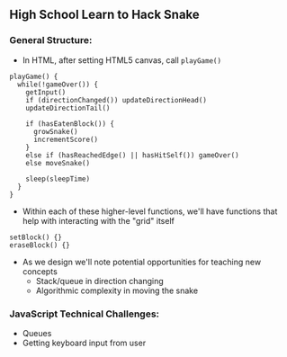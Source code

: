 ## High School Learn to Hack Snake
### General Structure:
* In HTML, after setting HTML5 canvas, call `playGame()`

```
playGame() {
  while(!gameOver()) {
    getInput()
    if (directionChanged()) updateDirectionHead()
    updateDirectionTail()

    if (hasEatenBlock()) {
      growSnake()
      incrementScore()
    }
    else if (hasReachedEdge() || hasHitSelf()) gameOver()
    else moveSnake()

    sleep(sleepTime)
  }
}
```

* Within each of these higher-level functions, we'll have functions that help with interacting with the "grid" itself

```
setBlock() {}
eraseBlock() {}
```

* As we design we'll note potential opportunities for teaching new concepts
    * Stack/queue in direction changing
    * Algorithmic complexity in moving the snake

### JavaScript Technical Challenges:
* Queues
* Getting keyboard input from user
